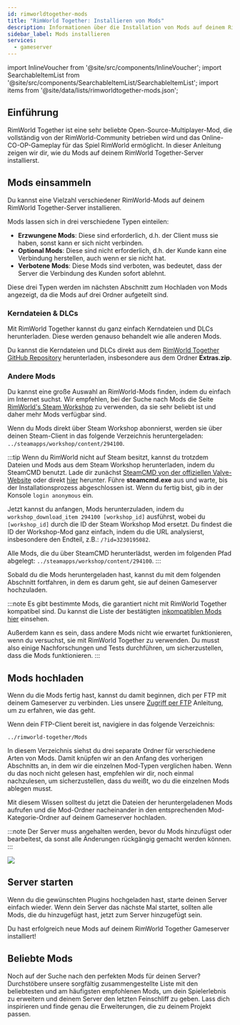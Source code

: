 ```yaml
---
id: rimworldtogether-mods
title: "RimWorld Together: Installieren von Mods"
description: Informationen über die Installation von Mods auf deinem RimWorld Together-Server von ZAP-Hosting - ZAP-Hosting.com Dokumentation
sidebar_label: Mods installieren
services:
  - gameserver
---
```


import InlineVoucher from '@site/src/components/InlineVoucher';
import SearchableItemList from '@site/src/components/SearchableItemList/SearchableItemList';
import items from '@site/data/lists/rimworldtogether-mods.json';



## Einführung

RimWorld Together ist eine sehr beliebte Open-Source-Multiplayer-Mod, die vollständig von der RimWorld-Community betrieben wird und das Online-CO-OP-Gameplay für das Spiel RimWorld ermöglicht. In dieser Anleitung zeigen wir dir, wie du Mods auf deinem RimWorld Together-Server installierst.

<InlineVoucher />

## Mods einsammeln

Du kannst eine Vielzahl verschiedener RimWorld-Mods auf deinem RimWorld Together-Server installieren.

Mods lassen sich in drei verschiedene Typen einteilen:
- **Erzwungene Mods**: Diese sind erforderlich, d.h. der Client muss sie haben, sonst kann er sich nicht verbinden.
- **Optional Mods**: Diese sind nicht erforderlich, d.h. der Kunde kann eine Verbindung herstellen, auch wenn er sie nicht hat.
- **Verbotene Mods**: Diese Mods sind verboten, was bedeutet, dass der Server die Verbindung des Kunden sofort ablehnt.

Diese drei Typen werden im nächsten Abschnitt zum Hochladen von Mods angezeigt, da die Mods auf drei Ordner aufgeteilt sind.

### Kerndateien & DLCs

Mit RimWorld Together kannst du ganz einfach Kerndateien und DLCs herunterladen. Diese werden genauso behandelt wie alle anderen Mods.

Du kannst die Kerndateien und DLCs direkt aus dem [RimWorld Together GitHub Repository](https://github.com/RimworldTogether/RimWorld-Together) herunterladen, insbesondere aus dem Ordner **Extras.zip**.

### Andere Mods

Du kannst eine große Auswahl an RimWorld-Mods finden, indem du einfach im Internet suchst. Wir empfehlen, bei der Suche nach Mods die Seite [RimWorld's Steam Workshop](https://steamcommunity.com/app/294100/workshop/) zu verwenden, da sie sehr beliebt ist und daher mehr Mods verfügbar sind.

Wenn du Mods direkt über Steam Workshop abonnierst, werden sie über deinen Steam-Client in das folgende Verzeichnis heruntergeladen: `../steamapps/workshop/content/294100`.

:::tip
Wenn du RimWorld nicht auf Steam besitzt, kannst du trotzdem Dateien und Mods aus dem Steam Workshop herunterladen, indem du SteamCMD benutzt. Lade dir zunächst [SteamCMD von der offiziellen Valve-Website](https://developer.valvesoftware.com/wiki/SteamCMD) oder direkt [hier](https://steamcdn-a.akamaihd.net/client/installer/steamcmd.zip) herunter. Führe **steamcmd.exe** aus und warte, bis der Installationsprozess abgeschlossen ist. Wenn du fertig bist, gib in der Konsole `login anonymous` ein. 

Jetzt kannst du anfangen, Mods herunterzuladen, indem du `workshop_download_item 294100 [workshop_id]` ausführst, wobei du `[workshop_id]` durch die ID der Steam Workshop Mod ersetzt. Du findest die ID der Workshop-Mod ganz einfach, indem du die URL analysierst, insbesondere den Endteil, z.B.: `/?id=3230195082`.

Alle Mods, die du über SteamCMD herunterlädst, werden im folgenden Pfad abgelegt: `../steamapps/workshop/content/294100`.
:::

Sobald du die Mods heruntergeladen hast, kannst du mit dem folgenden Abschnitt fortfahren, in dem es darum geht, sie auf deinen Gameserver hochzuladen.

:::note
Es gibt bestimmte Mods, die garantiert nicht mit RimWorld Together kompatibel sind. Du kannst die Liste der bestätigten [inkompatiblen Mods hier](https://github.com/RimworldTogether/RimWorld-Together/blob/development/IncompatibilityList.md) einsehen.

Außerdem kann es sein, dass andere Mods nicht wie erwartet funktionieren, wenn du versuchst, sie mit RimWorld Together zu verwenden. Du musst also einige Nachforschungen und Tests durchführen, um sicherzustellen, dass die Mods funktionieren.
:::

## Mods hochladen

Wenn du die Mods fertig hast, kannst du damit beginnen, dich per FTP mit deinem Gameserver zu verbinden. Lies unsere [Zugriff per FTP](gameserver-ftpaccess.md) Anleitung, um zu erfahren, wie das geht.

Wenn dein FTP-Client bereit ist, navigiere in das folgende Verzeichnis:
```
../rimworld-together/Mods
```

In diesem Verzeichnis siehst du drei separate Ordner für verschiedene Arten von Mods. Damit knüpfen wir an den Anfang des vorherigen Abschnitts an, in dem wir die einzelnen Mod-Typen verglichen haben. Wenn du das noch nicht gelesen hast, empfehlen wir dir, noch einmal nachzulesen, um sicherzustellen, dass du weißt, wo du die einzelnen Mods ablegen musst.

Mit diesem Wissen solltest du jetzt die Dateien der heruntergeladenen Mods aufrufen und die Mod-Ordner nacheinander in den entsprechenden Mod-Kategorie-Ordner auf deinem Gameserver hochladen.

:::note
Der Server muss angehalten werden, bevor du Mods hinzufügst oder bearbeitest, da sonst alle Änderungen rückgängig gemacht werden können.
:::

![](https://screensaver01.zap-hosting.com/index.php/s/3TsB3wYFzoxK3NL/preview)

## Server starten

Wenn du die gewünschten Plugins hochgeladen hast, starte deinen Server einfach wieder. Wenn dein Server das nächste Mal startet, sollten alle Mods, die du hinzugefügt hast, jetzt zum Server hinzugefügt sein.

Du hast erfolgreich neue Mods auf deinem RimWorld Together Gameserver installiert!

## Beliebte Mods

Noch auf der Suche nach den perfekten Mods für deinen Server? Durchstöbere unsere sorgfältig zusammengestellte Liste mit den beliebtesten und am häufigsten empfohlenen Mods, um dein Spielerlebnis zu erweitern und deinem Server den letzten Feinschliff zu geben. Lass dich inspirieren und finde genau die Erweiterungen, die zu deinem Projekt passen.

<SearchableItemList items={items} />
